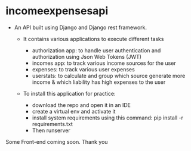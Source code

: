 # incomeexpensesapi

- An API built using Django and Django rest framework.
  - It contains various applications to execute different tasks
    - authorization app: to handle user authentication and authorization using Json Web Tokens (JWT)
    - incomes app: to track various income sources for the user
    - expenses: to track various user expenses
    - userstats: to calculate and group which source generate more income & 
                    which liability has high expenses to the user

  - To install this application for practice:
    - download the repo and open it in an IDE
    - create a virtual env and activate it
    - install system requirements using this command: pip install -r requirements.txt
    - Then runserver

Some Front-end coming soon. Thank you

